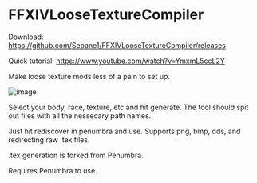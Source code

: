 # FFXIVLooseTextureCompiler

Download: https://github.com/Sebane1/FFXIVLooseTextureCompiler/releases

Quick tutorial: https://www.youtube.com/watch?v=YmxmL5ccL2Y

Make loose texture mods less of a pain to set up.

![image](https://i.gyazo.com/184de5794ad0a74812d452d6e472374d.png)

Select your body, race, texture, etc and hit generate. The tool should spit out files with all the nessecary path names.

Just hit rediscover in penumbra and use.
Supports png, bmp, dds, and redirecting raw .tex files.

.tex generation is forked from Penumbra.

Requires Penumbra to use.
